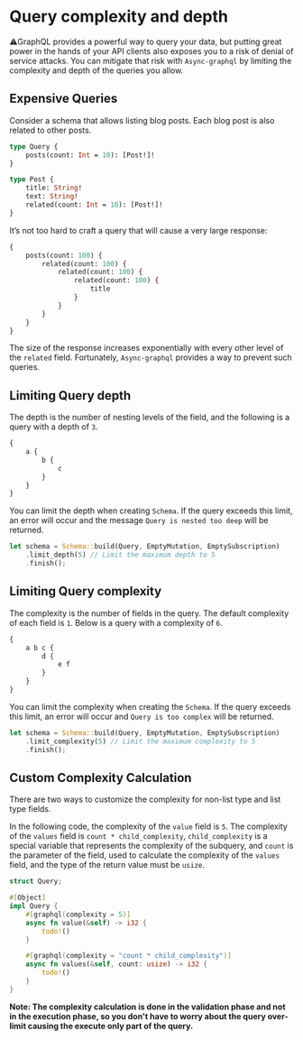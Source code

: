 # Query complexity and depth

⚠️GraphQL provides a powerful way to query your data, but putting great
power in the hands of your API clients also exposes you to a risk of denial 
of service attacks. You can mitigate that risk with `Async-graphql` by limiting the 
complexity and depth of the queries you allow.

## Expensive Queries

Consider a schema that allows listing blog posts. Each blog post is also related to other posts.

```graphql
type Query {
	posts(count: Int = 10): [Post!]!
}

type Post {
	title: String!
	text: String!
	related(count: Int = 10): [Post!]!
}
```

It’s not too hard to craft a query that will cause a very large response:

```graphql
{
    posts(count: 100) {
        related(count: 100) {
            related(count: 100) {
                related(count: 100) {
                    title
                }
            }
        }
    }
}
```

The size of the response increases exponentially with every other level of the `related` field. Fortunately, `Async-graphql` provides 
a way to prevent such queries.

## Limiting Query depth

The depth is the number of nesting levels of the field, and the following is a query with a depth of `3`.

```graphql
{
    a {
        b {
            c
        }
    }
}
```

You can limit the depth when creating `Schema`. If the query exceeds this limit, an error will occur and the 
message `Query is nested too deep` will be returned.

```rust
let schema = Schema::build(Query, EmptyMutation, EmptySubscription)
    .limit_depth(5) // Limit the maximum depth to 5
    .finish();
```

## Limiting Query complexity

The complexity is the number of fields in the query. The default complexity of each field is `1`. Below is a 
query with a complexity of `6`.

```graphql
{
    a b c {
        d {
            e f
        }
    }
}
```

You can limit the complexity when creating the `Schema`. If the query exceeds this limit, an error will occur 
and `Query is too complex` will be returned.

```rust
let schema = Schema::build(Query, EmptyMutation, EmptySubscription)
    .limit_complexity(5) // Limit the maximum complexity to 5
    .finish();
```

## Custom Complexity Calculation

There are two ways to customize the complexity for non-list type and list type fields.

In the following code, the complexity of the `value` field is `5`. The complexity of the `values` field is `count * child_complexity`, 
`child_complexity` is a special variable that represents the complexity of the subquery, and `count` is the parameter of the field,
used to calculate the complexity of the `values` field, and the type of the return value must be `usize`.

```rust
struct Query;

#[Object]
impl Query {
    #[graphql(complexity = 5)]
    async fn value(&self) -> i32 {
        todo!()
    }

    #[graphql(complexity = "count * child_complexity")]
    async fn values(&self, count: usize) -> i32 {
        todo!()
    }
}
```

**Note: The complexity calculation is done in the validation phase and not in the execution phase, so you don't have to worry about the query 
  over-limit causing the execute only part of the query.**

